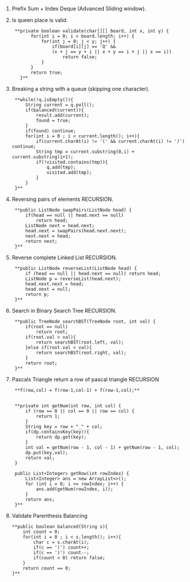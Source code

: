 1. Prefix Sum + Index Deque (Advanced Sliding window).
2. Is queen place is valid.

        **private boolean validate(char[][] board, int x, int y) {
              for(int i = 0; i < board.length; i++) {
                  for(int j = 0; j < y; j++) {
                      if(board[i][j] == 'Q' && 
                      (x + j == y + i || x + y == i + j || x == i))
                          return false;
                  }
              }
              return true;
          }**

3. Breaking a string with a queue (skipping one character).

        **while(!q.isEmpty()){
            String current = q.poll();
            if(balanced(current)){
                result.add(current);
                found = true;
            }
            if(found) continue;
            for(int i = 0 ; i < current.length(); i++){
                if(current.charAt(i) != '(' && current.charAt(i) != ')') continue;
                String tmp = current.substring(0,i) + current.substring(i+1);
                if(!visited.contains(tmp)){
                    q.add(tmp);
                    visited.add(tmp);
                }
            }
        }**

4. Reversing pairs of elements RECURSION.

        **public ListNode swapPairs(ListNode head) {
            if(head == null || head.next == null)
                return head;
            ListNode next = head.next;
            head.next = swapPairs(head.next.next);
            next.next = head;
            return next;
        }**

5. Reverse complete Linked List RECURSION.

        **public ListNode reverseList(ListNode head) {
            if (head == null || head.next == null) return head;
            ListNode p = reverseList(head.next);
            head.next.next = head;
            head.next = null;
            return p;
        }**

6. Search in Binary Search Tree RECURSION.

        **public TreeNode searchBST(TreeNode root, int val) {
            if(root == null)
                return root;
            if(root.val > val){
                return searchBST(root.left, val);
            }else if(root.val < val){
                return searchBST(root.right, val);
            }
            return root;
        }**

7. Pascals Triangle return a row of pascal triangle RECURSION

        **f(row,col) = f(row-1,col-1) + f(row-1,col);**
        
    
        **private int getNum(int row, int col) {
            if (row == 0 || col == 0 || row == col) {
                return 1;
            }
            String key = row + "_" + col;
            if(dp.containsKey(key)){
                return dp.get(key);
            }
            int val = getNum(row - 1, col - 1) + getNum(row - 1, col);
            dp.put(key,val);
            return val;
        }
    
        public List<Integer> getRow(int rowIndex) {
            List<Integer> ans = new ArrayList<>();
            for (int i = 0; i <= rowIndex; i++) {
                ans.add(getNum(rowIndex, i));
            }
            return ans;
        }**



12. Validate Parenthesis Balancing

        **public boolean balanced(String s){
            int count = 0;
            for(int i = 0 ; i < s.length(); i++){
                char c = s.charAt(i);
                if(c == '(') count++;
                if(c == ')') count--;
                if(count < 0) return false;
            }
            return count == 0;
        }**         